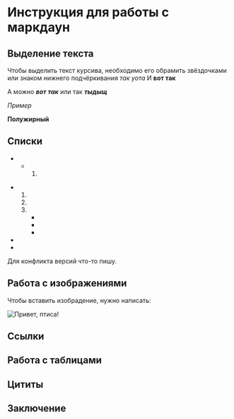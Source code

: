 # Инструкция для работы с маркдаун

## Выделение текста

Чтобы выделить текст курсива, необходимо его обрамить звёздочками или знаком нижнего подчёркивания _так уота_
И __вот так__

А можно ***вот так***
или так *__тыдыщ__*

*Пример*

**Полужирный**

## Списки
* - 1.

- 1.
    2.
    3.  *

        *
        *
-

-

Для конфликта версий что-то пишу.

## Работа с изображениями

Чтобы вставить изобрадение, нужно написать: 

![Привет, птиса!](ptisa.jpg)

## Ссылки

## Работа с таблицами

## Цититы

## Заключение